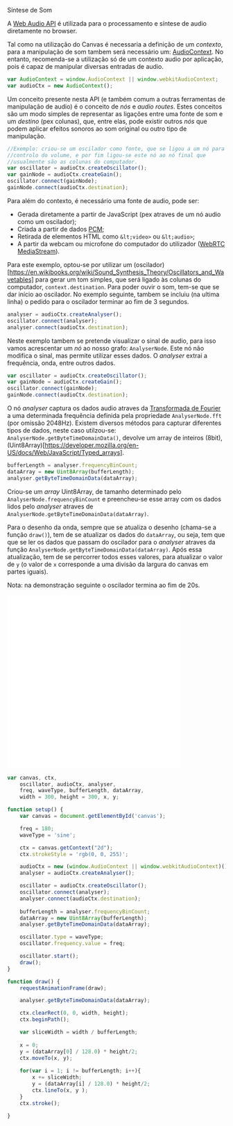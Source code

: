 Síntese de Som

A [Web Audio API](https://developer.mozilla.org/en-US/docs/Web/API/Web_Audio_API) é utilizada para o processamento e síntese de audio diretamente no browser.

Tal como na utilização do Canvas é necessaria a definição de um _contexto_, para a manipulação de som tambem será necessário um: [AudioContext](https://developer.mozilla.org/en/docs/Web/API/AudioContext). No entanto, recomenda-se a utilização só de um contexto audio por aplicação, pois é capaz de manipular diversas entradas de audio.

```javascript
var AudioContext = window.AudioContext || window.webkitAudioContext;
var audioCtx = new AudioContext();
```

Um conceito presente nesta API (e também comum a outras ferramentas de manipulação de audio) é o conceito de _nós_ e _audio routes_. Estes conceitos são um modo simples de representar as ligações entre uma fonte de som e um _destino_ (pex colunas), que, entre elas, pode existir outros _nós_ que podem aplicar efeitos sonoros ao som original ou outro tipo de manipulação.

```javascript
//Exemplo: criou-se um oscilador como fonte, que se ligou a um nó para 
//controlo do volume, e por fim ligou-se este nó ao nó final que 
//usualmente são as colunas do computador.
var oscillator = audioCtx.createOscillator();
var gainNode = audioCtx.createGain();
oscillator.connect(gainNode);
gainNode.connect(audioCtx.destination);
```

Para além do contexto, é necessário uma fonte de audio, pode ser:

* Gerada diretamente a partir de JavaScript (pex atraves de um nó audio como um oscilador);
* Criada a partir de dados [PCM](https://en.wikipedia.org/wiki/Pulse-code_modulation);
* Retirada de elementos HTML como `&lt;video>` ou `&lt;audio>`;
* A partir da webcam ou microfone do computador do utilizador ([WebRTC MediaStream](https://developer.mozilla.org/en-US/docs/Web/API/Media_Streams_API#LocalMediaStream)).

Para este exemplo, optou-se por utilizar um (oscilador)[https://en.wikibooks.org/wiki/Sound_Synthesis_Theory/Oscillators_and_Wavetables] para gerar um tom simples, que será ligado às colunas do computador, `context.destination`. Para poder ouvir o som, tem-se que se dar início ao oscilador. No exemplo seguinte, tambem se incluiu (na ultima linha) o pedido para o oscilador terminar ao fim de 3 segundos. 

```javascript
analyser = audioCtx.createAnalyser();
oscillator.connect(analyser);
analyser.connect(audioCtx.destination);
```

Neste exemplo tambem se pretende visualizar o sinal de audio, para isso vamos acrescentar um _nó_ ao nosso grafo: `AnalyserNode`. Este nó não modifica o sinal, mas permite utilizar esses dados. O _analyser_ extrai a frequência, onda, entre outros dados. 

```javascript
var oscillator = audioCtx.createOscillator();
var gainNode = audioCtx.createGain();
oscillator.connect(gainNode);
gainNode.connect(audioCtx.destination);
```
O nó _analyser_ captura os dados audio atraves da [Transformada de Fourier](https://en.wikipedia.org/wiki/Fast_Fourier_transform) a uma determinada frequência definida pela propriedade `AnalyserNode.fft` (por omissão 2048Hz). Existem diversos métodos para capturar diferentes tipos de dados, neste caso utilzou-se: `AnalyserNode.getByteTimeDomainData()`, devolve um array de inteiros (8bit), (Uint8Array)[https://developer.mozilla.org/en-US/docs/Web/JavaScript/Typed_arrays].

```javascript
bufferLength = analyser.frequencyBinCount;
dataArray = new Uint8Array(bufferLength);
analyser.getByteTimeDomainData(dataArray);
```
Criou-se um _array_ Uint8Array, de tamanho determinado pelo `AnalyserNode.frequencyBinCount` e preencheu-se esse array com os dados lidos pelo _analyser_ atraves de `AnalyserNode.getByteTimeDomainData(dataArray)`.

Para o desenho da onda, sempre que se atualiza o desenho (chama-se a função `draw()`), tem de se atualizar os dados do `dataArray`, ou seja, tem que que se ler os dados que passam do oscilador para o _analyser_ atraves da função `AnalyserNode.getByteTimeDomainData(dataArray)`. Após essa atualização, tem de se percorrer todos esses valores, para atualizar o valor de `y` (o valor de `x` corresponde a uma divisão da largura do canvas em partes iguais).

Nota: na demonstração seguinte o oscilador termina ao fim de 20s.

<iframe id="frame_A_skeleton_template" src="/snippets/02soundSynth.html" width="400" height="400" frameborder="0"></iframe>


```javascript
var canvas, ctx,
    oscillator, audioCtx, analyser,
    freq, waveType, bufferLength, dataArray,
    width = 300, height = 300, x, y;

function setup() {
    var canvas = document.getElementById('canvas');

    freq = 180;
    waveType = 'sine';

    ctx = canvas.getContext("2d");
    ctx.strokeStyle = 'rgb(0, 0, 255)';

    audioCtx = new (window.AudioContext || window.webkitAudioContext)();
    analyser = audioCtx.createAnalyser();

    oscillator = audioCtx.createOscillator();
    oscillator.connect(analyser);
    analyser.connect(audioCtx.destination);
    
    bufferLength = analyser.frequencyBinCount;
    dataArray = new Uint8Array(bufferLength);
    analyser.getByteTimeDomainData(dataArray);

    oscillator.type = waveType;
    oscillator.frequency.value = freq;

    oscillator.start();
    draw();
}

function draw() {
    requestAnimationFrame(draw);

    analyser.getByteTimeDomainData(dataArray);

    ctx.clearRect(0, 0, width, height);
    ctx.beginPath();

    var sliceWidth = width / bufferLength;
    
    x = 0;
    y = (dataArray[0] / 128.0) * height/2;
    ctx.moveTo(x, y);
    
    for(var i = 1; i != bufferLength; i++){
        x += sliceWidth;
        y = (dataArray[i] / 128.0) * height/2;
        ctx.lineTo(x, y );
    }
    ctx.stroke();

}
```
